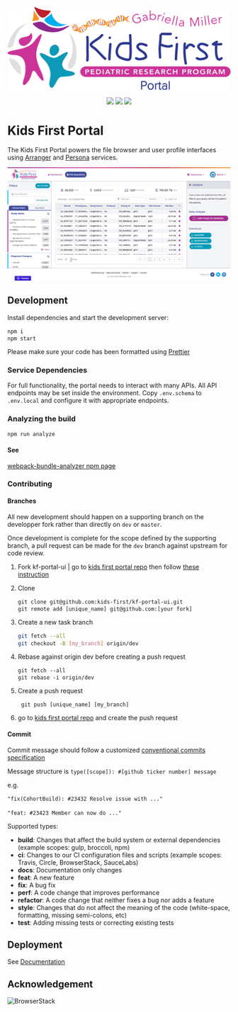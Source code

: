 <p align="center">
  <img src="docs/portal.svg" alt="Kids First Portal" width="660px">
</p>

<p align="center">
  <a href="https://github.com/kids-first/kf-portal-ui/blob/master/LICENSE"><img src="https://img.shields.io/github/license/kids-first/kf-portal-ui.svg?style=for-the-badge"></a>
  <a href="https://circleci.com/gh/kids-first/kf-portal-ui"><img src="https://img.shields.io/circleci/project/github/kids-first/kf-portal-ui/master.svg?style=for-the-badge"></a>
  <a href="https://app.codacy.com/app/kids-first/kf-portal-ui/dashboard"><img src="https://img.shields.io/codacy/grade/1b50c2125fb34caa937e5144b5da56ad/master.svg?style=for-the-badge"></a>
</p>

# Kids First Portal

The Kids First Portal powers the file browser and user profile interfaces
using [Arranger](https://github.com/overture-stack/arranger)
and [Persona](https://github.com/overture-stack/persona) services.

![Portal](docs/portal_screenshot.png)

## Development

Install dependencies and start the development server:

```
npm i
npm start
```

Please make sure your code has been formatted using [Prettier](https://prettier.io/)

### Service Dependencies

For full functionality, the portal needs to interact with many APIs.
All API endpoints may be set inside the environment.
Copy `.env.schema` to `.env.local` and configure it with appropriate endpoints.

### Analyzing the build

```
npm run analyze
```

#### See

[webpack-bundle-analyzer npm page](https://www.npmjs.com/package/webpack-bundle-analyzer)

### Contributing

#### Branches

All new development should happen on a supporting branch on the developper fork rather than directly on `dev` or `master`.

Once development is complete for the scope defined by the supporting branch, a pull request can be made for the `dev` branch against upstream for code review.

1. Fork kf-portal-ui | go to [kids first portal repo](https://github.com/kids-first/kf-portal-ui) then follow [these instruction](https://help.github.com/en/github/getting-started-with-github/fork-a-repo#fork-an-example-repository)

2. Clone

   ```
   git clone git@github.com:kids-first/kf-portal-ui.git
   git remote add [unique_name] git@github.com:[your fork]
   ```

3. Create a new task branch

   ```sh
   git fetch --all
   git checkout -B [my_branch] origin/dev
   ```

4. Rebase against origin dev before creating a push request

   ```
   git fetch --all
   git rebase -i origin/dev
   ```

5. Create a push request

   ```
    git push [unique_name] [my_branch]
   ```

6. go to [kids first portal repo](https://github.com/kids-first/kf-portal-ui) and create the push request

#### Commit

Commit message should follow a customized [conventional commits specification](https://www.conventionalcommits.org/en/v1.0.0/)

Message structure is `type([scope]): #[github ticker number] message`

e.g.

```
"fix(CohortBuild): #23432 Resolve issue with ..."

"feat: #23423 Member can now do ..."
```

Supported types:

- **build**: Changes that affect the build system or external dependencies (example scopes: gulp, broccoli, npm)
- **ci**: Changes to our CI configuration files and scripts (example scopes: Travis, Circle, BrowserStack, SauceLabs)
- **docs**: Documentation only changes
- **feat**: A new feature
- **fix**: A bug fix
- **perf**: A code change that improves performance
- **refactor**: A code change that neither fixes a bug nor adds a feature
- **style**: Changes that do not affect the meaning of the code (white-space, formatting, missing semi-colons, etc)
- **test**: Adding missing tests or correcting existing tests

## Deployment

See [Documentation](./docs/deployment.md)

## Acknowledgement

![BrowserStack](https://p14.zdusercontent.com/attachment/1015988/mVbXkllx1hWJdPCwDFvGRKTKN?token=eyJhbGciOiJkaXIiLCJlbmMiOiJBMTI4Q0JDLUhTMjU2In0..rDbRduvjeVljoFINWeWs6g.RibPum74kZ-zVBICauqkiEHwcXhCom_liJ_jlcB-FMdSnxBFzRX1JuQiY7QHLkVOZMbJ0WTJt5EQC58AfAinrEjeG0mYw5jgMK_XJZr5BXNZGMchKIBqK6g8ExTiJQ5xUza-7A9dumNADrdNFcAhnIK3LLJ0wEFOkvZCBeagBVJnrE2nAtVu9Ih4HcQ2LNegwD_doHNKgC_9wN_IbuA3zNDQfVQrTMyhvymSLk-mSc-mXh14UNE8Yn5_YTaNcR9NgD8Yn14biHoH1Yz71EFmmKO9G17TXfnEEuH5EHGQsys.Cy8dep1Cq1viFeHCDmpBMg)
